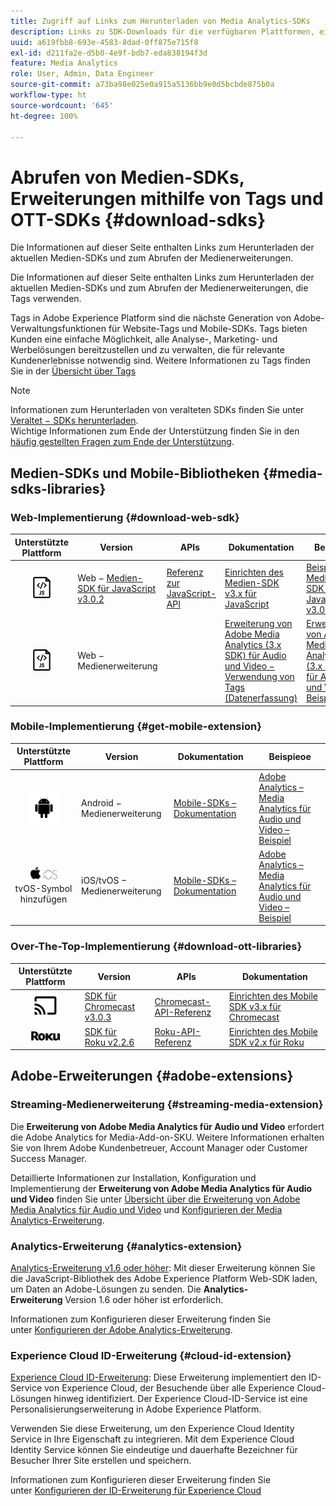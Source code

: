 ```yaml
---
title: Zugriff auf Links zum Herunterladen von Media Analytics-SDKs
description: Links zu SDK-Downloads für die verfügbaren Plattformen, einschließlich Android, iOS, JavaScript, Chromecast und Roku.
uuid: a619fbb8-693e-4583-8dad-0ff875e715f8
exl-id: d211fa2e-d5b0-4e9f-bdb7-eda838194f3d
feature: Media Analytics
role: User, Admin, Data Engineer
source-git-commit: a73ba98e025e0a915a5136bb9e0d5bcbde875b0a
workflow-type: ht
source-wordcount: '645'
ht-degree: 100%

---
```


# Abrufen von Medien-SDKs, Erweiterungen mithilfe von Tags und OTT-SDKs {#download-sdks}

Die Informationen auf dieser Seite enthalten Links zum Herunterladen der aktuellen Medien-SDKs und zum Abrufen der Medienerweiterungen.

Die Informationen auf dieser Seite enthalten Links zum Herunterladen der aktuellen Medien-SDKs und zum Abrufen der Medienerweiterungen, die Tags verwenden.

Tags in Adobe Experience Platform sind die nächste Generation von Adobe-Verwaltungsfunktionen für Website-Tags und Mobile-SDKs. Tags bieten Kunden eine einfache Möglichkeit, alle Analyse-, Marketing- und Werbelösungen bereitzustellen und zu verwalten, die für relevante Kundenerlebnisse notwendig sind. Weitere Informationen zu Tags finden Sie in der [Übersicht über Tags](https://experienceleague.adobe.com/docs/platform-learn/data-collection/overview.html?lang=de)


>[!NOTE]
>
>Informationen zum Herunterladen von veralteten SDKs finden Sie unter [Veraltet − SDKs herunterladen](/help/legacy/legacy-download-sdks.md).<br>
>Wichtige Informationen zum Ende der Unterstützung finden Sie in den [häufig gestellten Fragen zum Ende der Unterstützung](/help/additional-resources/end-of-support-faqs.md).

## Medien-SDKs und Mobile-Bibliotheken {#media-sdks-libraries}

### Web-Implementierung {#download-web-sdk}

| Unterstützte Plattform | Version  |  APIs   |  Dokumentation  |  Beispiel  |
|:---:|---|---|---|---|
| ![JavaScript-Symbol](assets/javascript-icon.png) | Web − [Medien-SDK für JavaScript v3.0.2](https://github.com/Adobe-Marketing-Cloud/media-sdks/releases/tag/js-v3.0.2) | [Referenz zur JavaScript-API](https://adobe-marketing-cloud.github.io/media-sdks/reference/javascript_3x/index.html) | [Einrichten des Medien-SDK v3.x für JavaScript](/help/implementation/media-sdk/setup/web-implementation.md) | [Beispiel des Medien-SDK für JavaScript v3.0.2](https://github.com/Adobe-Marketing-Cloud/media-sdks/tree/master/sdks/js/3.x) |
| ![JavaScript-Symbol](assets/javascript-icon.png) | Web − Medienerweiterung |  | [Erweiterung von Adobe Media Analytics (3.x SDK) für Audio und Video − Verwendung von Tags (Datenerfassung)](https://experienceleague.adobe.com/docs/experience-platform/tags/extensions/adobe/media-analytics-3x/overview.html?lang=de) | [Erweiterung von Adobe Media Analytics (3.x SDK) für Audio und Video – Beispiel](https://github.com/Adobe-Marketing-Cloud/media-sdks/tree/master/samples/launch/js/3.x) |

### Mobile-Implementierung {#get-mobile-extension}

| Unterstützte Plattform | Version  |  Dokumentation   |  Beispieoe  |
|:---:|---|---|---|
| ![Android-Symbol](assets/android-icon.png) | Android − Medienerweiterung | [Mobile-SDKs – Dokumentation](https://developer.adobe.com/client-sdks/documentation/) | [Adobe Analytics – Media Analytics für Audio und Video – Beispiel](https://github.com/Adobe-Marketing-Cloud/media-sdks/tree/master/samples/launch/mobile/android) |
| ![Apple iOS-Symbol ](assets/ios-icon.png)<br> tvOS-Symbol hinzufügen | iOS/tvOS − Medienerweiterung | [Mobile-SDKs – Dokumentation](https://developer.adobe.com/client-sdks/documentation/) | [Adobe Analytics – Media Analytics für Audio und Video – Beispiel](https://github.com/adobe/aepsdk-media-ios/tree/main/TestApp) |

### Over-The-Top-Implementierung {#download-ott-libraries}

| Unterstützte Plattform | Version  |  APIs   |  Dokumentation  |
|:---:|---|---|---|
| ![Chromecast-Symbol](assets/chromecast-icon.png) | [SDK für Chromecast v3.0.3](https://github.com/Adobe-Marketing-Cloud/media-sdks/releases/tag/chromecast-v3.0.3) | [Chromecast-API-Referenz](https://adobe-marketing-cloud.github.io/media-sdks/reference/chromecast/) | [Einrichten des Mobile SDK v3.x für Chromecast](/help/implementation/media-sdk/setup/set-up-chromecast.md) |
| ![Roku-Symbol](assets/roku-icon.png) | [SDK für Roku v2.2.6](https://github.com/Adobe-Marketing-Cloud/media-sdks/releases/tag/roku-v2.2.6) | [Roku-API-Referenz](/help/implementation/media-sdk/setup/set-up-roku.md) | [Einrichten des Mobile SDK v2.x für Roku](/help/implementation/media-sdk/setup/set-up-roku.md) |

## Adobe-Erweiterungen {#adobe-extensions}

### Streaming-Medienerweiterung {#streaming-media-extension}

Die **Erweiterung von Adobe Media Analytics für Audio und Video** erfordert die Adobe Analytics for Media-Add-on-SKU. Weitere Informationen erhalten Sie von Ihrem Adobe Kundenbetreuer, Account Manager oder Customer Success Manager.

Detaillierte Informationen zur Installation, Konfiguration und Implementierung der **Erweiterung von Adobe Media Analytics für Audio und Video** finden Sie unter [Übersicht über die Erweiterung von Adobe Media Analytics für Audio und Video](https://experienceleague.adobe.com/docs/experience-platform/tags/extensions/adobe/media-analytics/overview.html?lang=de) und [Konfigurieren der Media Analytics-Erweiterung](https://aep-sdks.gitbook.io/docs/using-mobile-extensions/adobe-media-analytics#configure-the-media-analytics-extension).

### Analytics-Erweiterung {#analytics-extension}

[Analytics-Erweiterung v1.6 oder höher](https://experienceleague.adobe.com/docs/experience-platform/tags/extensions/adobe/analytics/overview.html?lang=de): Mit dieser Erweiterung können Sie die JavaScript-Bibliothek des Adobe Experience Platform Web-SDK laden, um Daten an Adobe-Lösungen zu senden. Die **Analytics-Erweiterung** Version 1.6 oder höher ist erforderlich.

Informationen zum Konfigurieren dieser Erweiterung finden Sie unter [Konfigurieren der Adobe Analytics-Erweiterung](https://experienceleague.adobe.com/docs/experience-platform/tags/extensions/adobe/analytics/overview.html?lang=de).

### Experience Cloud ID-Erweiterung {#cloud-id-extension}

[Experience Cloud ID-Erweiterung](https://experienceleague.adobe.com/docs/experience-platform/tags/extensions/adobe/id-service/overview.html?lang=de): Diese Erweiterung implementiert den ID-Service von Experience Cloud, der Besuchende über alle Experience Cloud-Lösungen hinweg identifiziert. Der Experience Cloud-ID-Service ist eine Personalisierungserweiterung in Adobe Experience Platform.

Verwenden Sie diese Erweiterung, um den Experience Cloud Identity Service in Ihre Eigenschaft zu integrieren. Mit dem Experience Cloud Identity Service können Sie eindeutige und dauerhafte Bezeichner für Besucher Ihrer Site erstellen und speichern.

Informationen zum Konfigurieren dieser Erweiterung finden Sie unter [Konfigurieren der ID-Erweiterung für Experience Cloud](https://experienceleague.adobe.com/docs/experience-platform/tags/extensions/adobe/id-service/overview.html?lang=de)
